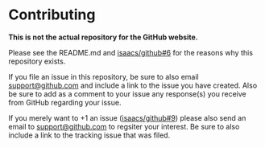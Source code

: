 # Contributing

**This is not the actual repository for the GitHub website.**

Please see the README.md and
[isaacs/github#6](https://github.com/isaacs/github/issues/6) for the reasons
why this repository exists.

If you file an issue in this repository, be sure to also email
support@github.com and include a link to the issue you have created. Also be
sure to add as a comment to your issue any response(s) you receive from GitHub
regarding your issue.

If you merely want to +1 an issue
([isaacs/github#9](https://github.com/isaacs/github/issues/9)) please also send
an email to support@github.com to regsiter your interest. Be sure to also
include a link to the tracking issue that was filed.
